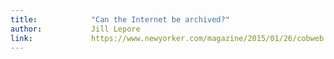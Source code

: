 ```yaml
---
title:            "Can the Internet be archived?"
author:           Jill Lepore
link:             https://www.newyorker.com/magazine/2015/01/26/cobweb
---
```

